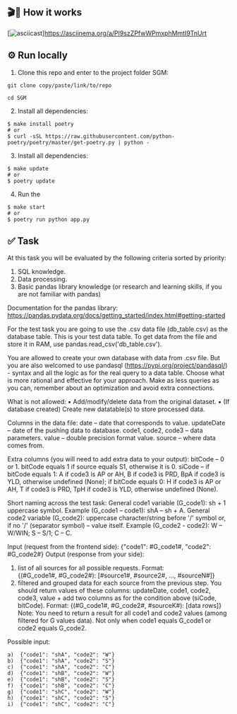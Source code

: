 ## 🎬👀 How it works

[![asciicast](https://asciinema.org/a/PI9szZPfwWPmxphMmtI9TnUrt.svg)]https://asciinema.org/a/PI9szZPfwWPmxphMmtI9TnUrt

## ⚙️ Run locally

1. Clone this repo and enter to the project folder SGM:
```
git clone copy/paste/link/to/repo

cd SGM
```

2. Install all dependencies:
```
$ make install poetry
# or
$ curl -sSL https://raw.githubusercontent.com/python-poetry/poetry/master/get-poetry.py | python -
```
3. Install all dependencies:
```
$ make update
# or
$ poetry update
```
4. Run the 
```
$ make start
# or
$ poetry run python app.py
```

## ✅ Task

At this task you will be evaluated by the following criteria sorted by priority: 
1. SQL knowledge. 
2. Data processing. 
3. Basic pandas library knowledge (or research and learning skills, if you are not familiar with pandas) 
 
Documentation for the pandas library: 
https://pandas.pydata.org/docs/getting_started/index.html#getting-started 
 
For the test task you are going to use the .csv data file (db_table.csv) as the database table. This is your 
test data table. 
To get data from the file and store it in RAM, use pandas.read_csv('db_table.csv'). 
 
You are allowed to create your own database with data from .csv file. But you are also welcomed to use 
pandasql (https://pypi.org/project/pandasql/) - syntax and all the logic as for the real query to a data 
table. Choose what is more rational and effective for your approach. 
Make as less queries as you can, remember about an optimization and avoid extra connections. 
 
What is not allowed: 
▪  Add/modify/delete data from the original dataset. 
▪  (If database created) Create new datatable(s) to store processed data. 
 
Columns in the data file: 
date – date that corresponds to value. 
updateDate – date of the pushing data to database. 
code1, code2, code3 – data parameters. 
value – double precision format value. 
source – where data comes from. 
 
Extra columns (you will need to add extra data to your output): 
bitCode – 0 or 1. bitCode equals 1 if source equals S1, otherwise it is 0. 
siCode – if bitCode equals 1: A if code3 is AP or AH, B if code3 is PRD, BpA if code3 is YLD, otherwise 
undefined (None); if bitCode equals 0: H if code3 is AP or AH, T if code3 is PRD, TpH if code3 is YLD, 
otherwise undefined (None). 
 
Short naming across the test task: 
General code1 variable (G_code1): sh + 1 uppercase symbol. Example (G_code1 – code1): shA – sh + A. 
General code2 variable (G_code2): uppercase character/string before '/' symbol or, if no '/' (separator 
symbol) – value itself. Example (G_code2 - code2): W – W/WIN; S – S/1; C – C. 
 
Input (request from the frontend side): {"code1": #G_code1#, "code2": #G_code2#} 
Output (response from your side):  
1.  list of all sources for all possible requests. Format:  
{(#G_code1#, #G_code2#): [#source1#, #source2#, ..., #sourceN#]}  
2.  filtered and grouped data for each source from the previous step. You should return values of 
these columns: updateDate, code1, code2, code3, value + add two columns as for the condition 
above (siCode, bitCode). Format: 
 {(#G_code1#, #G_code2#, #sourceK#): [data rows]}  
Note: 
You need to return a result for all code1 and code2 values (among filtered for G values data). Not only 
when code1 equals G_code1 or code2 equals G_code2. 
 
Possible input: 
```
a)  {"code1": "shA", "code2": "W"} 
b)  {"code1": "shA", "code2": "S"} 
c)  {"code1": "shA", "code2": "C"} 
d)  {"code1": "shB", "code2": "W"} 
e)  {"code1": "shB", "code2": "S"} 
f)  {"code1": "shB", "code2": "C"} 
g)  {"code1": "shC", "code2": "W"} 
h)  {"code1": "shC", "code2": "S"} 
i)  {"code1": "shC", "code2": "C"} 
```